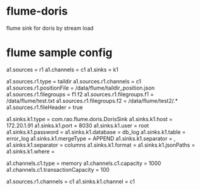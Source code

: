 # flume-doris

flume sink for doris by stream load


# flume sample config
a1.sources = r1
a1.channels = c1
a1.sinks = k1

a1.sources.r1.type = taildir
a1.sources.r1.channels = c1
a1.sources.r1.positionFile = /data/flume/taildir_position.json
a1.sources.r1.filegroups = f1 f2
a1.sources.r1.filegroups.f1 = /data/flume/test.txt
a1.sources.r1.filegroups.f2 = /data/flume/test2/.*
a1.sources.r1.fileHeader = true

a1.sinks.k1.type = com.rao.flume.doris.DorisSink
a1.sinks.k1.host = 172.20.1.91
a1.sinks.k1.port = 8030
a1.sinks.k1.user = root
a1.sinks.k1.password = 
a1.sinks.k1.database = db_log
a1.sinks.k1.table = error_log
a1.sinks.k1.mergeType = APPEND
a1.sinks.k1.separator = ,
a1.sinks.k1.separator = columns
a1.sinks.k1.format = 
a1.sinks.k1.jsonPaths = 
a1.sinks.k1.where = 


a1.channels.c1.type = memory
a1.channels.c1.capacity = 1000
a1.channels.c1.transactionCapacity = 100


a1.sources.r1.channels = c1
a1.sinks.k1.channel = c1
